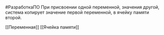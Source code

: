 #РазработкаПО
При присвоении одной переменной, значения другой, система копирует значение первой переменной, в ячейку памяти второй.

[[Переменная]]
[[Ячейка памяти]]